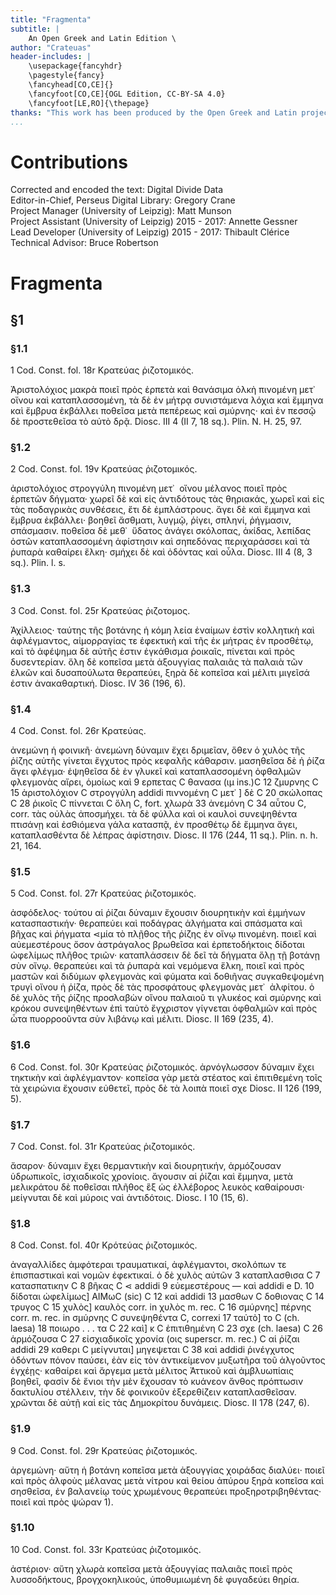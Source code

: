 ```yaml
---
title: "Fragmenta"
subtitle: |
	An Open Greek and Latin Edition \ 
author: "Crateuas"
header-includes: | 
	\usepackage{fancyhdr}
	\pagestyle{fancy}
	\fancyhead[CO,CE]{}
	\fancyfoot[CO,CE]{OGL Edition, CC-BY-SA 4.0}
	\fancyfoot[LE,RO]{\thepage}
thanks: "This work has been produced by the Open Greek and Latin project through the help of volunteers. See contributions for details."
...
```


# Contributions  

Corrected and encoded the text: Digital Divide Data  
 Editor-in-Chief, Perseus Digital Library: Gregory Crane  
 Project Manager (University of Leipzig): Matt Munson  
 Project Assistant (University of Leipzig) 2015 - 2017: Annette Gessner  
 Lead Developer (University of Leipzig) 2015 - 2017: Thibault Clérice  
 Technical Advisor: Bruce Robertson  

# Fragmenta  

## §1  

### §1.1  

<p>1 Cod. Const. fol. 18r Κρατεύας ῥιζοτομικός.</p>
                            <p>Ἀριστολόχιος μακρὰ ποιεῖ πρὸς ἑρπετὰ καὶ θανάσιμα ὁλκὴ πινομένη μετ᾿ 
                                οἴνου καὶ καταπλασσομένη, τὰ δὲ ἐν μήτρᾳ <lb n="10"/> συνιστάμενα
                                λόχια καὶ ἔμμηνα καὶ ἔμβρυα ἐκβάλλει ποθεῖσα μετὰ πεπέρεως καὶ
                                σμύρνης· καὶ ἐν πεσσῷ δὲ προστεθεῖσα τὸ αὐτὸ δρᾷ. Diosc. III 4 (II
                                7, 18 sq.). Plin. N. H. 25, 97.</p>  

### §1.2  

<p>2 Cod. Const. fol. 19v Κρατεύας ῥιζοτομικός.</p>
                            <p>ἀριστολόχιος <add cause=" omitted">στρογγύλη</add> πινομένη μετ᾿ 
                                οἴνου μέλανος <lb n="15"/> ποιεῖ πρὸς ἑρπετῶν δήγματα· χωρεῖ δὲ καὶ
                                εἰς ἀντιδότους τὰς θηριακάς, χωρεῖ καὶ εἰς τὰς ποδαγρικὰς συνθέσεις,
                                ἔτι δὲ ἐμπλάστρους. ἄγει δὲ καὶ ἔμμηνα καὶ ἔμβρυα ἐκβάλλει· βοηθεῖ
                                ἄσθματι, λυγμῷ, ῥίγει, σπληνί, ῥήγμασιν, σπάσμασιν. ποθεῖσα δὲ μεθ᾿ 
                                ὕδατος ἀνάγει σκόλοπας, ἀκίδας, λεπίδας ὀστῶν καταπλασσομένη <lb
                                    n="20"/> ἀφίστησιν καὶ σηπεδόνας περιχαράσσει καὶ τὰ ῥυπαρὰ
                                καθαίρει ἕλκη· σμήχει δὲ καὶ ὀδόντας καὶ οὖλα. Diosc. III 4 (8, 3
                                sq.). Plin. l. s.</p>  

### §1.3  

<p>3 Cod. Const. fol. 25r Κρατεύας ῥιζοτομος.</p>
                            <p>Ἀχίλλειος· ταύτης τῆς βοτάνης ἡ κόμη λεία ἐναίμων ἐστὶν <lb n="25"/>
                                κολλητικὴ καὶ ἀφλέγμαντος, αἱμορραγίας τε ἐφεκτικὴ καὶ τῆς ἐκ μήτρας
                                ἐν προσθέτῳ, καὶ τὸ ἀφέψημα δὲ αὐτῆς ἐστιν ἐγκάθισμα ῥοικαῖς,
                                πίνεται καὶ πρὸς δυσεντερίαν. ὅλη δὲ κοπεῖσα μετὰ ἀξουγγίας παλαιᾶς
                                τὰ παλαιὰ τῶν ἑλκῶν καὶ δυσαπούλωτα θεραπεύει, ξηρὰ δὲ κοπεῖσα καὶ
                                μέλιτι μιγεῖσά ἐστιν ἀνακαθαρτική. <lb n="30"/> Diosc. IV 36 (196,
                                6).</p>  

### §1.4  

<p>4 Cod. Const. fol. 26r Κρατεύας.</p>
                            <p>ἀνεμώνη ἡ φοινικῆ· ἀνεμώνη δύναμιν ἔχει δριμεῖαν, ὅθεν ὁ χυλὸς τῆς
                                ῥίζης αὐτῆς γίνεται ἔγχυτος πρὸς κεφαλῆς κάθαρσιν. μασηθεῖσα δὲ ἡ
                                ῥίζα ἄγει φλέγμα· ἑψηθεῖσα δὲ ἐν γλυκεῖ <lb n="35"/> καὶ
                                καταπλασσομένη ὀφθαλμῶν φλεγμονὰς αἴρει, ὁμοίως καὶ <note
                                    type="footnote">9 ερπετας C θανασα (ιμ ins.)C 12 ζμυρνης C 15
                                    ἀριστολόχιον C στρογγύλη addidi πιννομένη C μετ᾿ ] δὲ C 20
                                    σκώλοπας C 28 ῥικοῖς C πίννεται C ὅλη C, fort. χλωρὰ 33 ἀνεμόνη
                                    C 34 αὖτου C, corr.</note>
                                <pb n="145"/> τὰς οὐλὰς ἀποσμήχει. τὰ δὲ φύλλα καὶ οἱ καυλοὶ
                                συνεψηθέντα πτισάνῃ καὶ ἐσθιόμενα γάλα κατασπᾷ, ἐν προσθέτῳ δὲ
                                ἔμμηνα ἄγει, καταπλασθέντα δὲ λέπρας ἀφίστησιν. Diosc. II 176 (244,
                                11 sq.). Plin. n. h. 21, 164.</p>  

### §1.5  

<lb n="5"/>
                            <p>5 Cod. Const. fol. 27r Κρατεύας ῥιζοτομικός.</p>
                            <p>ἀσφόδελος· τούτου αἱ ῥίζαι δύναμιν ἔχουσιν διουρητικὴν καὶ ἐμμήνων
                                κατασπαστικήν· θεραπεύει καὶ ποδάγρας ἀλγήματα καὶ σπάσματα καὶ
                                βῆχας καὶ ῥήγματα ⋖μία τὸ πλῇθος τῆς ῥίζης ἐν οἴνῳ πινομένη. ποιεῖ
                                καὶ <add cause=" omitted">αὐεμεστέρους ὄσον ἀστράγαλος <lb n="10"/>
                                    βρωθεῖσα καὶ</add> ἐρπετοδήκτοις δίδοται ὠφελίμως πλῆθος τριῶν·
                                καταπλάσσειν δὲ δεῖ τὰ δήγματα ὅλῃ τῇ βοτάνῃ σὺν οἴνῳ. θεραπεύει
                                    <add cause=" omitted">καὶ</add> τὰ ῥυπαρὰ καὶ νεμόμενα ἕλκη,
                                ποιεῖ καὶ πρὸς μαστῶν καὶ διδύμων φλεγμονὰς καὶ φύματα καὶ δοθιῆνας
                                συγκαθεψομένη τρυγὶ οἴνου ἡ ῥίζα, πρὸς δὲ τὰς προσφάτους <lb n="15"
                                /> φλεγμονὰς μετ᾿  ἀλφίτου. ὁ δὲ χυλὸς τῆς ῥίζης προσλαβὼν οἴνου
                                παλαιοῦ τι γλυκέος καὶ σμύρνης καὶ κρόκου συνεψηθέντων ἐπὶ ταὐτὸ
                                ἔγχριστον γίγνεται ὀφθαλμῶν καὶ πρὸς ὦτα πυορροοῦντα σὺν λιβάνῳ καὶ
                                μέλιτι. Diosc. II 169 (235, 4).</p>  

### §1.6  

<lb n="20"/>
                            <p>6 Cod. Const. fol. 30r Κρατεύας ῥιζοτομικός. ἀρνόγλωσσον δύναμιν ἔχει
                                τηκτικὴν καὶ ἀφλέγμαντον· κοπεῖσα γὰρ μετὰ στέατος καὶ ἐπιτιθεμένη
                                τοῖς τὰ χειρώνια ἔχουσιν εὐθετεῖ, πρὸς δὲ τὰ λοιπὰ ποιεῖ σχε <gap
                                    reason="omitted"/> Diosc. II 126 (199, 5).</p>  

### §1.7  

<lb n="25"/>
                            <p>7 Cod. Const. fol. 31r Κρατεύας ῥιζοτομικός.</p>
                            <p>ἄσαρον· δύναμιν ἔχει θερμαντικὴν καὶ διουρητικήν, ἁρμόζουσαν
                                ὑδρωπικοῖς, ἰσχιαδικοῖς χρονίοις. ἄγουσιν <add cause=" omitted">αἱ
                                    ῥίζαι</add> καὶ ἔμμηνα, μετὰ μελικράτου δὲ ποθεῖσαι πλῆθος ἓξ ὡς
                                ἐλλέβορος λευκὸς καθαίρουσι· μείγνυται δὲ καὶ μύροις ναὶ ἀντιδότοις.
                                    <lb n="30"/> Diosc. I 10 (15, 6).</p>  

### §1.8  

<p>8 Cod. Const. fol. 40r Κρότεύας ῥιζοτομικός.</p>
                            <p>ἀναγαλλίδες ἀμφότεραι τραυματικαί, ἀφλέγμαντοι, σκολόπων τε
                                ἐπισπαστικαὶ <add cause=" omitted">καὶ</add> νομῶν ἐφεκτικαί. ὁ δὲ
                                χυλὸς αὐτῶν <note type="footnote">3 καταπλασθισα C 7 κατασπατικην C
                                    8 βῆκας C ⋖ addidi 9 εὐεμεστέρους — καὶ addidi e D. 10 δίδοται
                                    ὠφελίμως] ΑΙΜωϹ (sic) C 12 καὶ addidi 13 μασθων C δοθιονας C 14
                                    τρυγος C 15 χυλὸς] καυλὸς corr. in χυλὸς m. rec. C 16 σμύρνης]
                                    πέρνης corr. m. rec. in σμύρνης C συνεψηθέντα C, correxi 17
                                    ταὐτὸ] το C (ch. laesa) 18 ποιωρο . . . τα C 22 καὶ] κ C
                                    ἐπιτιθημένη C 23 σχε (ch. laesa) C 26 ἁρμόζουσα C 27
                                    εἰσχιαδικοῖς χρονία (οις superscr. m. rec.) C αἱ ῥίζαι addidi 29
                                    καθερι C μείγνυται] μηγεψεται C 38 καὶ addidi</note>
                                <pb n="146"/> ῥινέγχυτος ὀδόντων πόνον παύσει, ἐὰν εἰς τὸν
                                ἀντικείμενον μυξωτῆρα τοῦ ἀλγοῦντος ἐγχέῃς· καθαίρει καὶ ἄργεμα μετὰ
                                μέλιτος Ἀττικοῦ καὶ ἀμβλυωπίαις βοηθεῖ, φασὶν δὲ ἔνιοι τὴν μὲν
                                ἔχουσαν τὸ κυάνεον ἄνθος πρόπτωσιν δακτυλίου στέλλειν, τὴν δὲ
                                φοινικοῦν ἐξερεθίζειν καταπλασθεῖσαν. χρῶνται <lb n="5"/> δὲ αὐτῇ
                                καὶ εἰς τὰς Δημοκρίτου δυνάμεις. Diosc. II 178 (247, 6).</p>  

### §1.9  

<p>9 Cod. Const. fol. 29r Κρατεύας ῥιζοτομικός.</p>
                            <p>ἀργεμώνη· αὕτη ἡ βοτάνη κοπεῖσα μετὰ ἀξουγγίας χοιράδας διαλύει·
                                ποιεῖ καὶ πρὸς ἀλφοὺς μέλανας μετὰ νίτρου καὶ θείου <lb n="10"/>
                                ἀπύρου ξηρὰ κοπεῖσα καὶ σησθεῖσα, ἐν βαλανείῳ τοὺς χρωμένους
                                θεραπεύει προξηροτριβηθέντας· ποιεῖ καὶ πρὸς ψώραν 1).</p>  

### §1.10  

<p>10 Cod. Const. fol. 33r Κρατεύας ῥιζοτομικός.</p>
                            <p>ἀστέριον· αὕτη χλωρὰ κοπεῖσα μετὰ ἀξουγγίας παλαιᾶς <lb n="15"/>
                                ποιεῖ πρὸς λυσσοδήκτους, βρογχοκηλικούς, ὑποθυμιωμένη δὲ φυγαδεύει
                                θηρία.</p>  

